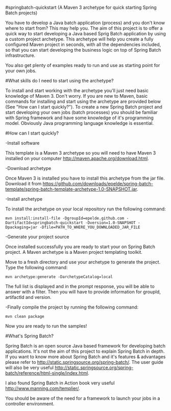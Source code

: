 #springbatch-quickstart (A Maven 3 archetype for quick starting Spring Batch projects)

You have to develop a Java batch application (process) and you don't know where to start from? This may help you. The aim of this project is to offer a quick way to start developing a Java based Sprig Batch application by using a custom project archetype. This archetype will help you create a fully configured Maven project in seconds, with all the dependencies included, so that you can start developing the business logic on top of Spring Batch infrastructure.

You also get plenty of examples ready to run and use as starting point for your own jobs.


#What skills do I need to start using the archetype?

To install and start working with the archetype you'll just need basic knowledge of Maven 3. Don't worry. If you are new to Maven, basic commands for installing and start using the archetype are provided below (See "How can I start quickly?"). To create a new Spring Batch project and start developing your own jobs (batch processes) you should be familiar with Spring framework and have some knowledge of it's programming model. Obviously Java programming language knowledge is essential.


#How can I start quickly?

-Install software

This template is a Maven 3 archetype so you will need to have Maven 3 installed on your computer http://maven.apache.org/download.html.

-Download archetype

Once Maven 3 is installed you have to install this archetype from the jar file. Download it from https://github.com/downloads/epelde/spring-batch-template/spring-batch-template-archetype-1.0-SNAPSHOT.jar.

-Install archetype

To install the archetype on your local repository run the following command:

    mvn install:install-file -DgroupId=epelde.github.com -DartifactId=springbatch-quickstart -Dversion=1.0-SNAPSHOT -Dpackaging=jar -Dfile=PATH_TO_WHERE_YOU_DOWNLOADED_JAR_FILE

-Generate your project source

Once installed successfully you are ready to start your on Spring Batch project. A Maven archetype is a Maven project templating toolkit.

Move to a fresh directory and use your archetype to generate the project. Type the following command:

    mvn archetype:generate -DarchetypeCatalog=local

The full list is displayed and in the prompt response, you will be able to answer with a filter. Then you will have to provide information for groupId, artifactId and version.

-Finally compile the project by running the following command:

    mvn clean package

Now you are ready to run  the samples!


#What's Spring Batch?

Spring Batch is an open source Java based framework for developing batch applications. It's not the aim of this project to explain Spring Batch in depth. If you want to know more about Spring Batch and it's features & advantages please refer to http://static.springsource.org/spring-batch/. The user guide will also be very useful http://static.springsource.org/spring-batch/reference/html-single/index.html.

I also found Spring Batch in Action book very useful http://www.manning.com/templier/.

You should be aware of the need for a framework to launch your jobs in a controller environment.